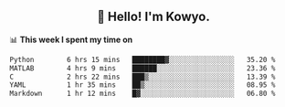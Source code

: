 <h2 align="center">👋 Hello! I'm Kowyo.</h2>

📊 **This week I spent my time on**
<!--START_SECTION:waka-->

```txt
Python        6 hrs 15 mins   ████████▓░░░░░░░░░░░░░░░░   35.20 %
MATLAB        4 hrs 9 mins    ██████░░░░░░░░░░░░░░░░░░░   23.36 %
C             2 hrs 22 mins   ███▒░░░░░░░░░░░░░░░░░░░░░   13.39 %
YAML          1 hr 35 mins    ██▒░░░░░░░░░░░░░░░░░░░░░░   08.95 %
Markdown      1 hr 12 mins    █▓░░░░░░░░░░░░░░░░░░░░░░░   06.80 %
```

<!--END_SECTION:waka-->
